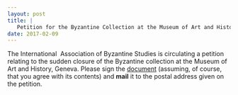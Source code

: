 ```yaml
---
layout: post
title: |
   Petition for the Byzantine Collection at the Museum of Art and History, Geneva
date: 2017-02-09
---
```


The International  Association of Byzantine Studies is circulating a
petition relating to the sudden closure of the Byzantine collection at
the Museum of Art and History, Geneva. Please sign the
[document](http://www.aabs.org.au/wp-content/uploads/2017/02/Pétition.doc)
(assuming, of course, that you agree with its contents) and **mail** it
to the postal address given on the
petition.

 

 

 

 
